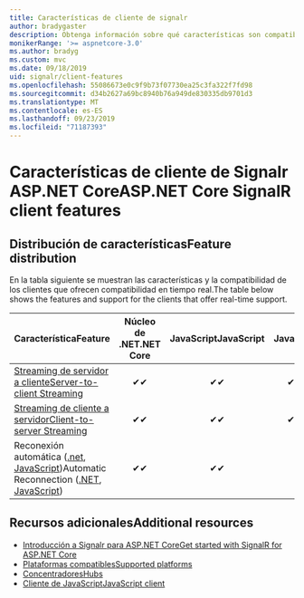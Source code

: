 ```yaml
---
title: Características de cliente de signalr
author: bradygaster
description: Obtenga información sobre qué características son compatibles con los distintos clientes de Signalr ASP.NET Core.
monikerRange: '>= aspnetcore-3.0'
ms.author: bradyg
ms.custom: mvc
ms.date: 09/18/2019
uid: signalr/client-features
ms.openlocfilehash: 55086673e0c9f9b73f07730ea25c3fa322f7fd98
ms.sourcegitcommit: d34b2627a69bc8940b76a949de830335db9701d3
ms.translationtype: MT
ms.contentlocale: es-ES
ms.lasthandoff: 09/23/2019
ms.locfileid: "71187393"
---
```

# <a name="aspnet-core-signalr-client-features"></a><span data-ttu-id="e14e1-103">Características de cliente de Signalr ASP.NET Core</span><span class="sxs-lookup"><span data-stu-id="e14e1-103">ASP.NET Core SignalR client features</span></span>

## <a name="feature-distribution"></a><span data-ttu-id="e14e1-104">Distribución de características</span><span class="sxs-lookup"><span data-stu-id="e14e1-104">Feature distribution</span></span>

<span data-ttu-id="e14e1-105">En la tabla siguiente se muestran las características y la compatibilidad de los clientes que ofrecen compatibilidad en tiempo real.</span><span class="sxs-lookup"><span data-stu-id="e14e1-105">The table below shows the features and support for the clients that offer real-time support.</span></span>

| <span data-ttu-id="e14e1-106">Característica</span><span class="sxs-lookup"><span data-stu-id="e14e1-106">Feature</span></span> | <span data-ttu-id="e14e1-107">Núcleo de .NET</span><span class="sxs-lookup"><span data-stu-id="e14e1-107">.NET Core</span></span> | <span data-ttu-id="e14e1-108">JavaScript</span><span class="sxs-lookup"><span data-stu-id="e14e1-108">JavaScript</span></span> | <span data-ttu-id="e14e1-109">Java</span><span class="sxs-lookup"><span data-stu-id="e14e1-109">Java</span></span> |
| ---- | :-: | :-: | :-: |
| [<span data-ttu-id="e14e1-110">Streaming de servidor a cliente</span><span class="sxs-lookup"><span data-stu-id="e14e1-110">Server-to-client Streaming</span></span>](xref:signalr/streaming)          |<span data-ttu-id="e14e1-111">✔</span><span class="sxs-lookup"><span data-stu-id="e14e1-111">✔</span></span>|<span data-ttu-id="e14e1-112">✔</span><span class="sxs-lookup"><span data-stu-id="e14e1-112">✔</span></span>|<span data-ttu-id="e14e1-113">✔</span><span class="sxs-lookup"><span data-stu-id="e14e1-113">✔</span></span>|
| [<span data-ttu-id="e14e1-114">Streaming de cliente a servidor</span><span class="sxs-lookup"><span data-stu-id="e14e1-114">Client-to-server Streaming</span></span>](xref:signalr/streaming)          |<span data-ttu-id="e14e1-115">✔</span><span class="sxs-lookup"><span data-stu-id="e14e1-115">✔</span></span>|<span data-ttu-id="e14e1-116">✔</span><span class="sxs-lookup"><span data-stu-id="e14e1-116">✔</span></span>|<span data-ttu-id="e14e1-117">✔</span><span class="sxs-lookup"><span data-stu-id="e14e1-117">✔</span></span>|
| <span data-ttu-id="e14e1-118">Reconexión automática ([.net](/aspnet/core/signalr/dotnet-client?view=aspnetcore-3.0&tabs=visual-studio#handle-lost-connection), [JavaScript](/aspnet/core/signalr/javascript-client?view=aspnetcore-3.0#reconnect-clients))</span><span class="sxs-lookup"><span data-stu-id="e14e1-118">Automatic Reconnection ([.NET](/aspnet/core/signalr/dotnet-client?view=aspnetcore-3.0&tabs=visual-studio#handle-lost-connection), [JavaScript](/aspnet/core/signalr/javascript-client?view=aspnetcore-3.0#reconnect-clients))</span></span>          |<span data-ttu-id="e14e1-119">✔</span><span class="sxs-lookup"><span data-stu-id="e14e1-119">✔</span></span>|<span data-ttu-id="e14e1-120">✔</span><span class="sxs-lookup"><span data-stu-id="e14e1-120">✔</span></span>| |

## <a name="additional-resources"></a><span data-ttu-id="e14e1-121">Recursos adicionales</span><span class="sxs-lookup"><span data-stu-id="e14e1-121">Additional resources</span></span>

* [<span data-ttu-id="e14e1-122">Introducción a Signalr para ASP.NET Core</span><span class="sxs-lookup"><span data-stu-id="e14e1-122">Get started with SignalR for ASP.NET Core</span></span>](xref:tutorials/signalr)
* [<span data-ttu-id="e14e1-123">Plataformas compatibles</span><span class="sxs-lookup"><span data-stu-id="e14e1-123">Supported platforms</span></span>](xref:signalr/supported-platforms)
* [<span data-ttu-id="e14e1-124">Concentradores</span><span class="sxs-lookup"><span data-stu-id="e14e1-124">Hubs</span></span>](xref:signalr/hubs)
* [<span data-ttu-id="e14e1-125">Cliente de JavaScript</span><span class="sxs-lookup"><span data-stu-id="e14e1-125">JavaScript client</span></span>](xref:signalr/javascript-client)
